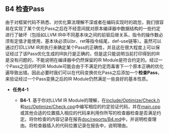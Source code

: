 ## B4 检查Pass

由于对框架代码不熟悉、对优化算法理解不深或者在编码实现时的疏忽，我们很容易在实现了某个优化Pass之后在不经意间就对原本编译器中数据结构的一些约定进行了破坏（包括如LLVM IR中不同基本块之间的前驱后继关系，指令的操作数必须有定值才能使用，基本块必须以br、ret等指令结尾，def-use链等）。虽然可以通过打印LLVM IR并执行来确定某个Pass的正确性，并且这在很大程度上可以保证经过了该Pass优化生成的IR执行是正确的，但是这只能说明当前打印得到的IR是没有问题的，不能说明在编译器中仍然保留的IR Module是符合约定的。经过一个Pass之后的坏的IR Module可能会由于不满足约定而毒害下一个原本正确的优化遍导致出错。因此必要时我们可以在代码变换优化Pass之后添加一个**检查Pass**，来验证经过一个Pass变换之后的IR Module仍然满足一些良好的基本性质。

- **任务4-1**

  - **B4-1**. 基于你对LLVM IR Module的理解，在[include/Optimize/Check.h](include/Optimize/Check.h)和[src/Optimize/Check.cpp](src/Optimize/Check.cpp)中编写相应的约定验证代码，并在[main.cpp](src/main.cpp)或其他合适的位置插入相应的代码来利用你所写的检查器检查是否满足约定。将你检查的内容记录在报告[doc/reports/B4.md](doc/reports/B4.md)中，并说明检查理由。将检查器插入的代码位置记录在报告中，说明理由。
